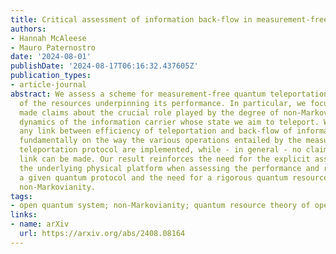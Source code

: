 ```yaml
---
title: Critical assessment of information back-flow in measurement-free teleportation
authors:
- Hannah McAleese
- Mauro Paternostro
date: '2024-08-01'
publishDate: '2024-08-17T06:16:32.437605Z'
publication_types:
- article-journal
abstract: We assess a scheme for measurement-free quantum teleportation from the perspective
  of the resources underpinning its performance. In particular, we focus on recently
  made claims about the crucial role played by the degree of non-Markovianity of the
  dynamics of the information carrier whose state we aim to teleport. We prove that
  any link between efficiency of teleportation and back-flow of information depends
  fundamentally on the way the various operations entailed by the measurement-free
  teleportation protocol are implemented, while - in general - no claim of causal
  link can be made. Our result reinforces the need for the explicit assessment of
  the underlying physical platform when assessing the performance and resources for
  a given quantum protocol and the need for a rigorous quantum resource theory of
  non-Markovianity.
tags:
- open quantum system; non-Markovianity; quantum resource theory of open system dynamics
links:
- name: arXiv
  url: https://arxiv.org/abs/2408.08164
---
```

